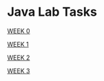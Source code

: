 # Java Lab Tasks

[WEEK 0](https://java.ajaykumarvarma.in/JAVA/week0.java)

[WEEK 1](https://java.ajaykumarvarma.in/JAVA/week1.java)

[WEEK 2](https://java.ajaykumarvarma.in/JAVA/week2.java)

[WEEK 3](https://java.ajaykumarvarma.in/JAVA/week3.java)
